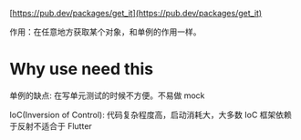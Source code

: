 


[https://pub.dev/packages/get_it](https://pub.dev/packages/get_it)

作用：在任意地方获取某个对象，和单例的作用一样。


# Why use need this

单例的缺点: 在写单元测试的时候不方便。不易做 mock

IoC(Inversion of Control): 代码复杂程度高，启动消耗大，大多数 IoC 框架依赖于反射不适合于 Flutter